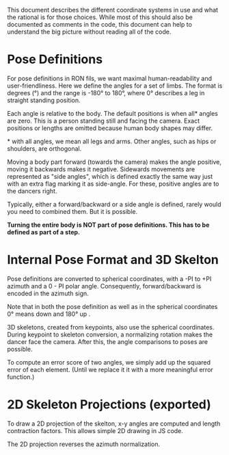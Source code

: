 This document describes the different coordinate systems in use and what the
rational is for those choices. While most of this should also be documented as
comments in the code, this document can help to understand the big picture
without reading all of the code.

# Pose Definitions

For pose definitions in RON fils, we want maximal human-readability and
user-friendliness. Here we define the angles for a set of limbs. The format is
degrees (°) and the range is -180° to 180°, where 0° describes a leg in straight
standing position.

Each angle is relative to the body. The default positions is when all* angles
are zero. This is a person standing still and facing the camera.
Exact positions or lengths are omitted because human body shapes may differ.

\* with all angles, we mean all legs and arms. Other angles, such as hips or
shoulders, are orthogonal.

Moving a body part forward (towards the camera) makes the angle positive, moving
it backwards makes it negative. Sidewards movements are represented as "side
angles", which is defined exactly the same way just with an extra flag marking
it as side-angle. For these, positive angles are to the dancers right.

Typically, either a forward/backward or a side angle is defined, rarely would
you need to combined them. But it is possible.

**Turning the entire body is NOT part of pose definitions. This has to be defined
as part of a step.**

# Internal Pose Format and 3D Skelton

Pose definitions are converted to spherical coordinates, with a -PI to +PI
azimuth and a 0 - PI polar angle. Consequently, forward/backward is encoded
in the azimuth sign.

Note that in both the pose definition as well as in the spherical coordinates 0°
means down and 180° up .

3D skeletons, created from keypoints, also use the spherical coordinates. During
keypoint to skeleton conversion, a normalizing rotation makes the dancer face
the camera. After this, the angle comparisons to poses are possible.

To compute an error score of two angles, we simply add up the squared error of
each element. (Until we replace it it with a more meaningful error function.)

# 2D Skeleton Projections (exported)

To draw a 2D projection of the skelton, x-y angles are computed and length
contraction factors. This allows simple 2D drawing in JS code.

The 2D projection reverses the azimuth normalization.
